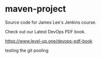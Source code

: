 # maven-project
Source code for James Lee's Jenkins course.

Check out our Latest DevOps PDF book.

https://www.level-up.one/devops-pdf-book

testing the git pooling 
